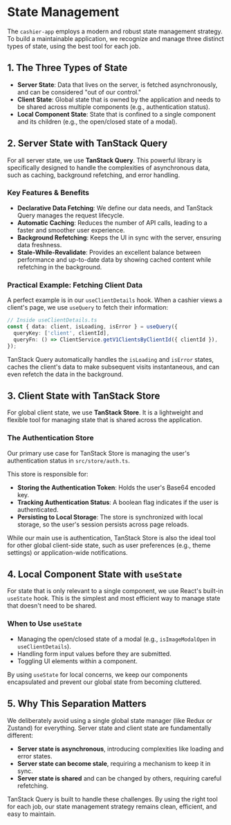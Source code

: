 # State Management

The `cashier-app` employs a modern and robust state management strategy. To build a maintainable application, we recognize and manage three distinct types of state, using the best tool for each job.

## 1. The Three Types of State

-   **Server State**: Data that lives on the server, is fetched asynchronously, and can be considered "out of our control."
-   **Client State**: Global state that is owned by the application and needs to be shared across multiple components (e.g., authentication status).
-   **Local Component State**: State that is confined to a single component and its children (e.g., the open/closed state of a modal).

## 2. Server State with TanStack Query

For all server state, we use **TanStack Query**. This powerful library is specifically designed to handle the complexities of asynchronous data, such as caching, background refetching, and error handling.

### Key Features & Benefits

-   **Declarative Data Fetching**: We define our data needs, and TanStack Query manages the request lifecycle.
-   **Automatic Caching**: Reduces the number of API calls, leading to a faster and smoother user experience.
-   **Background Refetching**: Keeps the UI in sync with the server, ensuring data freshness.
-   **Stale-While-Revalidate**: Provides an excellent balance between performance and up-to-date data by showing cached content while refetching in the background.

### Practical Example: Fetching Client Data

A perfect example is in our `useClientDetails` hook. When a cashier views a client's page, we use `useQuery` to fetch their information:

```typescript
// Inside useClientDetails.ts
const { data: client, isLoading, isError } = useQuery({
  queryKey: ['client', clientId],
  queryFn: () => ClientService.getV1ClientsByClientId({ clientId }),
});
```

TanStack Query automatically handles the `isLoading` and `isError` states, caches the client's data to make subsequent visits instantaneous, and can even refetch the data in the background.

## 3. Client State with TanStack Store

For global client state, we use **TanStack Store**. It is a lightweight and flexible tool for managing state that is shared across the application.

### The Authentication Store

Our primary use case for TanStack Store is managing the user's authentication status in `src/store/auth.ts`.

This store is responsible for:

-   **Storing the Authentication Token**: Holds the user's Base64 encoded key.
-   **Tracking Authentication Status**: A boolean flag indicates if the user is authenticated.
-   **Persisting to Local Storage**: The store is synchronized with local storage, so the user's session persists across page reloads.

While our main use is authentication, TanStack Store is also the ideal tool for other global client-side state, such as user preferences (e.g., theme settings) or application-wide notifications.

## 4. Local Component State with `useState`

For state that is only relevant to a single component, we use React's built-in `useState` hook. This is the simplest and most efficient way to manage state that doesn't need to be shared.

### When to Use `useState`

-   Managing the open/closed state of a modal (e.g., `isImageModalOpen` in `useClientDetails`).
-   Handling form input values before they are submitted.
-   Toggling UI elements within a component.

By using `useState` for local concerns, we keep our components encapsulated and prevent our global state from becoming cluttered.

## 5. Why This Separation Matters

We deliberately avoid using a single global state manager (like Redux or Zustand) for everything. Server state and client state are fundamentally different:

-   **Server state is asynchronous**, introducing complexities like loading and error states.
-   **Server state can become stale**, requiring a mechanism to keep it in sync.
-   **Server state is shared** and can be changed by others, requiring careful refetching.

TanStack Query is built to handle these challenges. By using the right tool for each job, our state management strategy remains clean, efficient, and easy to maintain.